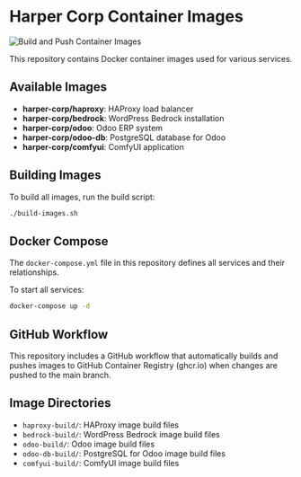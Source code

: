 # Harper Corp Container Images

![Build and Push Container Images](https://github.com/mister-weeden/harper-corp-containers/actions/workflows/build-and-push.yml/badge.svg)

This repository contains Docker container images used for various services.

## Available Images

- **harper-corp/haproxy**: HAProxy load balancer
- **harper-corp/bedrock**: WordPress Bedrock installation
- **harper-corp/odoo**: Odoo ERP system
- **harper-corp/odoo-db**: PostgreSQL database for Odoo
- **harper-corp/comfyui**: ComfyUI application

## Building Images

To build all images, run the build script:

```bash
./build-images.sh
```

## Docker Compose

The `docker-compose.yml` file in this repository defines all services and their relationships.

To start all services:

```bash
docker-compose up -d
```

## GitHub Workflow

This repository includes a GitHub workflow that automatically builds and pushes images to GitHub Container Registry (ghcr.io) when changes are pushed to the main branch.

## Image Directories

- `haproxy-build/`: HAProxy image build files
- `bedrock-build/`: WordPress Bedrock image build files
- `odoo-build/`: Odoo image build files
- `odoo-db-build/`: PostgreSQL for Odoo image build files
- `comfyui-build/`: ComfyUI image build files